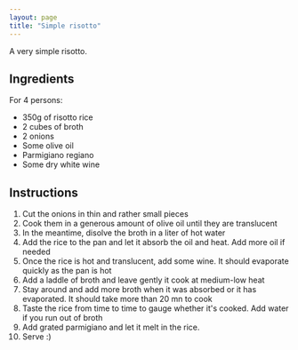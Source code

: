 ```yaml
---
layout: page
title: "Simple risotto"
---
```


A very simple risotto.

## Ingredients

For 4 persons:
 -  350g of risotto rice
 -  2 cubes of broth
 -  2 onions
 -  Some olive oil
 -  Parmigiano regiano
 -  Some dry white wine

## Instructions

1. Cut the onions in thin and rather small pieces
2. Cook them in a generous amount of olive oil until they are translucent
3. In the meantime, disolve the broth in a liter of hot water
4. Add the rice to the pan and let it absorb the oil and heat. Add more oil if needed
5. Once the rice is hot and translucent, add some wine. It should evaporate quickly as the pan is hot
6. Add a laddle of broth and leave gently it cook at medium-low heat
7. Stay around and add more broth when it was absorbed or it has evaporated. It should take more than 20 mn to cook
9. Taste the rice from time to time to gauge whether it's cooked. Add water if you run out of broth
10. Add grated parmigiano and let it melt in the rice.
11. Serve :)
